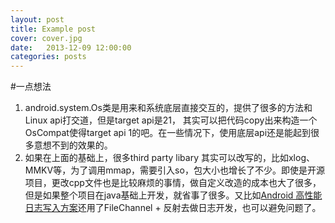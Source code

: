 ```yaml
---
layout: post
title: Example post
cover: cover.jpg
date:   2013-12-09 12:00:00
categories: posts
---
```


#一点想法
1. android.system.Os类是用来和系统底层直接交互的，提供了很多的方法和Linux api打交道，但是target api是21， 其实可以把代码copy出来构造一个OsCompat使得target api 1的吧。在一些情况下，使用底层api还是能起到很多意想不到的效果的。
2. 如果在上面的基础上，很多third party libary 其实可以改写的，比如xlog、MMKV等，为了调用mmap，需要引入so，包大小也增长了不少。即使是开源项目，更改cpp文件也是比较麻烦的事情，做自定义改造的成本也大了很多，但是如果整个项目在java基础上开发，就省事了很多。又比如[Android 高性能日志写入方案](https://blog.klmobile.app/2018/08/10/android-mmap/)还用了FileChannel + 反射去做日志开发，也可以避免问题了。
